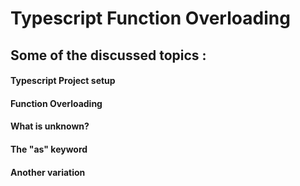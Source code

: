 # Typescript Function Overloading
## Some of the discussed topics :
#### Typescript Project setup
#### Function Overloading 
#### What is unknown? 
#### The "as" keyword 
#### Another variation
